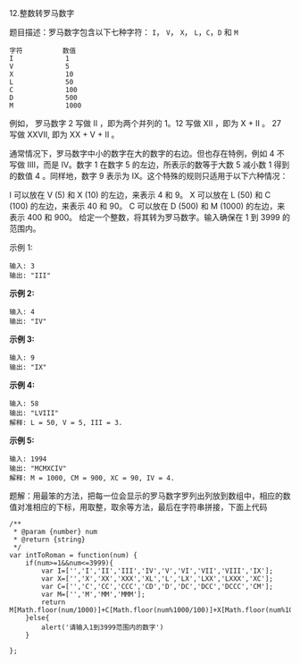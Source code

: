 12.整数转罗马数字

题目描述：罗马数字包含以下七种字符： `I`， `V`， `X`， `L`，`C`，`D` 和 `M`

```
字符          数值
I             1
V             5
X             10
L             50
C             100
D             500
M             1000
```

例如， 罗马数字 2 写做 II ，即为两个并列的 1。12 写做 XII ，即为 X + II 。 27 写做  XXVII, 即为 XX + V + II 。

通常情况下，罗马数字中小的数字在大的数字的右边。但也存在特例，例如 4 不写做 IIII，而是 IV。数字 1 在数字 5 的左边，所表示的数等于大数 5 减小数 1 得到的数值 4 。同样地，数字 9 表示为 IX。这个特殊的规则只适用于以下六种情况：

I 可以放在 V (5) 和 X (10) 的左边，来表示 4 和 9。
X 可以放在 L (50) 和 C (100) 的左边，来表示 40 和 90。 
C 可以放在 D (500) 和 M (1000) 的左边，来表示 400 和 900。
给定一个整数，将其转为罗马数字。输入确保在 1 到 3999 的范围内。

示例 1:

```
输入: 3
输出: "III"
```

**示例 2:**

```
输入: 4
输出: "IV"
```

**示例 3:**

```
输入: 9
输出: "IX"
```

**示例 4:**

```
输入: 58
输出: "LVIII"
解释: L = 50, V = 5, III = 3.
```

**示例 5:**

```
输入: 1994
输出: "MCMXCIV"
解释: M = 1000, CM = 900, XC = 90, IV = 4.
```

题解：用最笨的方法，把每一位会显示的罗马数字罗列出列放到数组中，相应的数值对准相应的下标，用取整，取余等方法，最后在字符串拼接，下面上代码

```
/**
 * @param {number} num
 * @return {string}
 */
var intToRoman = function(num) {
    if(num>=1&&num<=3999){
        var I=['','I','II','III','IV','V','VI','VII','VIII','IX'];
        var X=['','X','XX','XXX','XL','L','LX','LXX','LXXX','XC'];
        var C=['','C','CC','CCC','CD','D','DC','DCC','DCCC','CM'];
        var M=['','M','MM','MMM'];
        return M[Math.floor(num/1000)]+C[Math.floor(num%1000/100)]+X[Math.floor(num%100/10)]+I[Math.floor(num%10)]
    }else{
        alert('请输入1到3999范围内的数字')
    }
    
};
```

